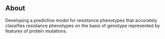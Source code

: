 ## About

Developing a predictive model for resistance phenotypes that accurately classifies resistance phenotypes on the basis of genotype represented by features of protein mutations.
